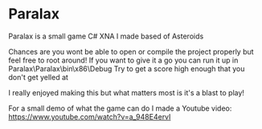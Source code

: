 # Paralax
Paralax is a small game C# XNA I made based of Asteroids

Chances are you wont be able to open or compile the project properly but feel free to root around!
If you want to give it a go you can run it up in Paralax\Paralax\bin\x86\Debug
Try to get a score high enough that you don't get yelled at

I really enjoyed making this but what matters most is it's a blast to play!

For a small demo of what the game can do I made a Youtube video:
https://www.youtube.com/watch?v=a_948E4ervI

